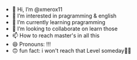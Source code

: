 - 👋 Hi, I’m @xmerox11
- 👀 I’m interested in pragramming & english 
- 🌱 I’m currently learning pragramming 
- 💞️ I’m looking to collaborate on learn those 
- 📫 How to reach master's in all this 
- 😄 Pronouns: !!!
- 🙃 fun fact: i won't reach that Level someday🙂🙂

<!---
Omar58622/Omar58622 is a ✨ special ✨ repository because its `README.md` (this file) appears on your GitHub profile.
You can click the Preview link to take a look at your changes.
--->

